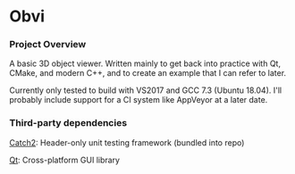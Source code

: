 # Obvi

### Project Overview
A basic 3D object viewer. Written mainly to get back into practice with Qt,
CMake, and modern C++, and to create an example that I can refer to later.

Currently only tested to build with VS2017 and GCC 7.3 (Ubuntu 18.04).
I'll probably include support for a CI system like AppVeyor at a later date.


### Third-party dependencies

[Catch2](https://github.com/catchorg/Catch2):
Header-only unit testing framework (bundled into repo)

[Qt](https://www.qt.io/download):
Cross-platform GUI library
